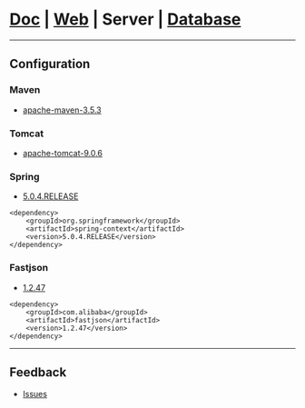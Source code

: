 # [Doc](https://github.com/FlymeStudio/FlymeStudio-Doc/blob/master/README.md) | [Web](https://github.com/FlymeStudio/FlymeStudio-Web/blob/master/README.md) | Server | [Database](https://github.com/FlymeStudio/FlymeStudio-Database/blob/master/README.md)

---
## Configuration


### Maven
- [apache-maven-3.5.3](https://maven.apache.org/download.cgi)

### Tomcat
- [apache-tomcat-9.0.6](https://tomcat.apache.org/download-90.cgi)

### Spring
- [5.0.4.RELEASE](https://projects.spring.io/spring-framework/#quick-start)
```
<dependency>
    <groupId>org.springframework</groupId>
    <artifactId>spring-context</artifactId>
    <version>5.0.4.RELEASE</version>
</dependency>
```

### Fastjson
- [1.2.47](http://mvnrepository.com/artifact/com.alibaba/fastjson/1.2.47)
```
<dependency>
    <groupId>com.alibaba</groupId>
    <artifactId>fastjson</artifactId>
    <version>1.2.47</version>
</dependency>
```

---
## Feedback
- [Issues](https://github.com/FlymeStudio/FlymeStudio-Server/issues)
